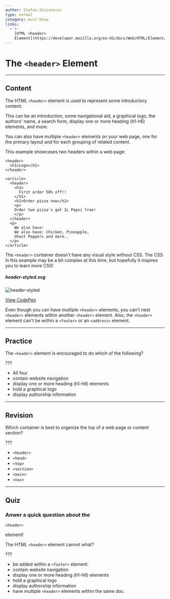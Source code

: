 ```yaml
---
author: Stefan-Stojanovic
type: normal
category: must-know
links:
  - >-
    [HTML <header>
    Element](https://developer.mozilla.org/en-US/docs/Web/HTML/Element/header){documentation}
---
```


# The `<header>` Element


---

## Content

The HTML `<header>` element is used to represent some introductory content.

This can be an introduction, some navigational aid, a graphical logo, the authors' name, a search form, display one or more heading (h1-h6) elements, and more.

You can also have multiple `<header>` elements on your web page, one for the primary layout and for each grouping of related content.

This example showcases two headers within a web page:

```plain-text
<header>
  <h1>Logo</h1>
</header>

<article>
  <header>
    <h1>
      First order 50% off!!
    </h1>
    <h2>Order pizza now</h2>
    <p>
    Order two pizza's get 2L Pepsi free!
    </p>
  </header>
  <p>
    We also have:
    We also have: Chicken, Pineapple,
    Ghost Peppers and more..
  </p>
</article>
```

The `<header>` container doesn't have any visual style without CSS. The CSS in this example may be a bit complex at this time, but hopefully it inspires you to learn more CSS!

##### header-styled.svg

![header-styled](https://img.enkipro.com/865e768f929302f23a0ba41de884bdc1.png)

[View CodePen](https://codepen.io/enkidevs/pen/NBrNPx)

Even though you can have multiple `<header>` elements, you can't nest  `<header>` elements within another `<header>` element. Also, the `<header>` element can't be within a `<footer>` or an `<address>` element.


---

## Practice

The `<header>` element is encouraged to do which of the following?

???

- All four
- contain website navigation
- display one or more heading (h1-h6) elements
- hold a graphical logo
- display authorship information


---

## Revision

Which container is best to organize the top of a web page or content section?

???

- `<header>`
- `<head>`
- `<top>`
- `<section>`
- `<main>`
- `<nav>`


---

## Quiz

### Anwer a quick question about the 

`<header>`

 element!


The HTML `<header>` element cannot what?

???

- be added within a `<footer>` element.
- contain website navigation
- display one or more heading (h1-h6) elements
- hold a graphical logo
- display authorship information
- have multiple `<header>` elements within the same doc.
 
